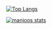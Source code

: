 [![Top Langs](https://github-readme-stats.vercel.app/api/top-langs/?username=0xmanjoos&layout=compact)](https://github.com/0xmanjoos/github-readme-stats)

[![manjoos stats](https://github-readme-stats.vercel.app/api?username=0xmanjoos&show_icons=true&theme=radical)](https://github.com/0xmanjoos/github-readme-stats)
